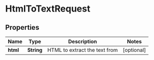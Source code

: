 
# HtmlToTextRequest

## Properties
Name | Type | Description | Notes
------------ | ------------- | ------------- | -------------
**html** | **String** | HTML to extract the text from |  [optional]



